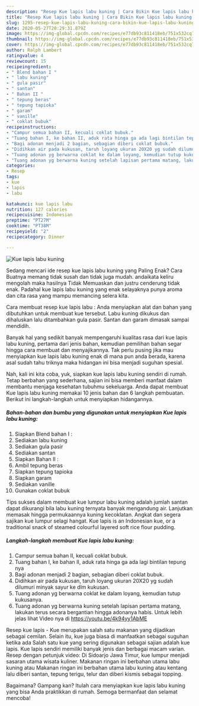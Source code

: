 ```yaml
---
description: "Resep Kue lapis labu kuning | Cara Bikin Kue lapis labu kuning Yang Menggugah Selera"
title: "Resep Kue lapis labu kuning | Cara Bikin Kue lapis labu kuning Yang Menggugah Selera"
slug: 1295-resep-kue-lapis-labu-kuning-cara-bikin-kue-lapis-labu-kuning-yang-menggugah-selera
date: 2020-05-27T20:29:31.879Z
image: https://img-global.cpcdn.com/recipes/e77db93c811418eb/751x532cq70/kue-lapis-labu-kuning-foto-resep-utama.jpg
thumbnail: https://img-global.cpcdn.com/recipes/e77db93c811418eb/751x532cq70/kue-lapis-labu-kuning-foto-resep-utama.jpg
cover: https://img-global.cpcdn.com/recipes/e77db93c811418eb/751x532cq70/kue-lapis-labu-kuning-foto-resep-utama.jpg
author: Ralph Lambert
ratingvalue: 4
reviewcount: 15
recipeingredient:
- " Blend bahan I "
- " labu kuning"
- " gula pasir"
- " santan"
- " Bahan II "
- " tepung beras"
- " tepung tapioka"
- " garam"
- " vanille"
- " coklat bubuk"
recipeinstructions:
- "Campur semua bahan II, kecuali coklat bubuk."
- "Tuang bahan I, ke bahan II, aduk rata hinga ga ada lagi bintilan tepung nya"
- "Bagi adonan menjadi 2 bagian, sebagian diberi coklat bubuk."
- "Didihkan air pada kukusan, taruh loyang ukuran 20X20 yg sudah dilumuri minyak sayur ke dlm kukusan."
- "Tuang adonan yg berwarna coklat ke dalam loyang, kemudian tutup kukusanya."
- "Tuang adonan yg berwarna kuning setelah lapisan pertama matang, lakukan terus secara bergantian hingga adonanya habis. Untuk lebih jelas lihat Video nya di https://youtu.be/4k94yy1AbME"
categories:
- Resep
tags:
- kue
- lapis
- labu

katakunci: kue lapis labu 
nutrition: 127 calories
recipecuisine: Indonesian
preptime: "PT27M"
cooktime: "PT38M"
recipeyield: "2"
recipecategory: Dinner

---
```



![Kue lapis labu kuning](https://img-global.cpcdn.com/recipes/e77db93c811418eb/751x532cq70/kue-lapis-labu-kuning-foto-resep-utama.jpg)

Sedang mencari ide resep kue lapis labu kuning yang Paling Enak? Cara Buatnya memang tidak susah dan tidak juga mudah. andaikata keliru mengolah maka hasilnya Tidak Memuaskan dan justru cenderung tidak enak. Padahal kue lapis labu kuning yang enak selayaknya punya aroma dan cita rasa yang mampu memancing selera kita.

Cara membuat resep kue lapis labu : Anda menyiapkan alat dan bahan yang dibutuhkan untuk membuat kue tersebut. Labu kuning dikukus dan dihaluskan lalu ditambahkan gula pasir. Santan dan garam dimasak sampai mendidih.

Banyak hal yang sedikit banyak mempengaruhi kualitas rasa dari kue lapis labu kuning, pertama dari jenis bahan, kemudian pemilihan bahan segar hingga cara membuat dan menyajikannya. Tak perlu pusing jika mau menyiapkan kue lapis labu kuning enak di mana pun anda berada, karena asal sudah tahu triknya maka hidangan ini bisa menjadi suguhan spesial.


Nah, kali ini kita coba, yuk, siapkan kue lapis labu kuning sendiri di rumah. Tetap berbahan yang sederhana, sajian ini bisa memberi manfaat dalam membantu menjaga kesehatan tubuhmu sekeluarga. Anda dapat membuat Kue lapis labu kuning memakai 10 jenis bahan dan 6 langkah pembuatan. Berikut ini langkah-langkah untuk menyiapkan hidangannya.

<!--inarticleads1-->

##### Bahan-bahan dan bumbu yang digunakan untuk menyiapkan Kue lapis labu kuning:

1. Siapkan  Blend bahan I :
1. Sediakan  labu kuning
1. Sediakan  gula pasir
1. Sediakan  santan
1. Siapkan  Bahan II :
1. Ambil  tepung beras
1. Siapkan  tepung tapioka
1. Siapkan  garam
1. Sediakan  vanille
1. Gunakan  coklat bubuk


Tips sukses dalam membuat kue lumpur labu kuning adalah jumlah santan dapat dikurangi bila labu kuning ternyata banyak mengandung air. Lanjutkan memasak hingga permukaannya kuning kecoklatan. Angkat dan segera sajikan kue lumpur selagi hangat. Kue lapis is an Indonesian kue, or a traditional snack of steamed colourful layered soft rice flour pudding. 

<!--inarticleads2-->

##### Langkah-langkah membuat Kue lapis labu kuning:

1. Campur semua bahan II, kecuali coklat bubuk.
1. Tuang bahan I, ke bahan II, aduk rata hinga ga ada lagi bintilan tepung nya
1. Bagi adonan menjadi 2 bagian, sebagian diberi coklat bubuk.
1. Didihkan air pada kukusan, taruh loyang ukuran 20X20 yg sudah dilumuri minyak sayur ke dlm kukusan.
1. Tuang adonan yg berwarna coklat ke dalam loyang, kemudian tutup kukusanya.
1. Tuang adonan yg berwarna kuning setelah lapisan pertama matang, lakukan terus secara bergantian hingga adonanya habis. Untuk lebih jelas lihat Video nya di https://youtu.be/4k94yy1AbME


Resep kue lapis - Kue merupakan salah satu makanan yang dijadikan sebagai cemilan. Selain itu, kue juga biasa di manfaatkan sebagai suguhan ketika ada Salah satu kue yang sering digunakan sebagai sajian adalah kue lapis. Kue lapis sendiri memiliki banyak jenis dan berbagai macam varian. Resep dengan petunjuk video: Di Sidoarjo Jawa Timur, kue lumpur menjadi sasaran utama wisata kuliner. Makanan ringan ini berbahan utama labu kuning atau Makanan ringan ini berbahan utama labu kuning atau kentang lalu diberi santan, tepung terigu, telur dan diberi kismis sebagai topping. 

Bagaimana? Gampang kan? Itulah cara menyiapkan kue lapis labu kuning yang bisa Anda praktikkan di rumah. Semoga bermanfaat dan selamat mencoba!
